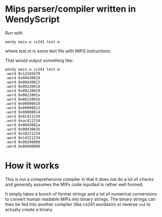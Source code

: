 # Mips parser/compiler written in WendyScript

Run with

```
wendy main.w cs241 test.m
```

where test.m is some text file with MIPS instructions.

That would output something like:
```
wendy main.w cs241 test.m
.word 0x12345678
.word 0x00430820
.word 0x00430822
.word 0x00220018
.word 0x00220019
.word 0x0022001a
.word 0x0022001b
.word 0x00000810
.word 0x00000812
.word 0x00000814
.word 0x8c411234
.word 0xac411234
.word 0x0043082a
.word 0x0043082b
.word 0x10221234
.word 0x14221234
.word 0x00200008
.word 0x00400009
```

# How it works

This is not a comprehensive compiler in that it does not do a lot of checks and
generally assumes the MIPs code inputted is rather well formed.

It simply takes a bunch of format strings and a lot of numerical conversions to
convert human readable MIPs into binary strings. The binary strings can then be
fed into another compiler (like cs241.wordasm) or reverse `xxd` to actually create
a binary.
